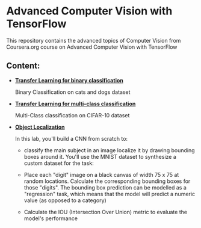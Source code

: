 # Advanced Computer Vision with TensorFlow


This repository contains the advanced topics of Computer Vision from Coursera.org course on Advanced Computer Vision with TensorFlow


## Content:

- [**Transfer Learning for binary classification**](./01_transfer_learning_cats_dogs.ipynb)
    
    Binary Classification on cats and dogs dataset
- [**Transfer Learning for multi-class classification**](./02_Transfer_Learning_CIFAR_10.ipynb)
    
    Multi-Class classification on CIFAR-10 dataset

- [**Object Localization**](./03_Object_Localization.ipynb)

    In this lab, you'll build a CNN from scratch to:

    - classify the main subject in an image
    localize it by drawing bounding boxes around it.
    You'll use the MNIST dataset to synthesize a custom dataset for the task:

    - Place each "digit" image on a black canvas of width 75 x 75 at random locations.
    Calculate the corresponding bounding boxes for those "digits".
    The bounding box prediction can be modelled as a "regression" task, which means that the model will predict a numeric value (as opposed to a category)

    - Calculate the IOU (Intersection Over Union) metric to evaluate the model's performance
